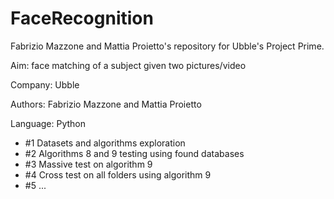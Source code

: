 # FaceRecognition
Fabrizio Mazzone and Mattia Proietto's repository for Ubble's Project Prime. 

Aim: face matching of a subject given two pictures/video

Company: Ubble

Authors: Fabrizio Mazzone and Mattia Proietto

Language: Python



- #1 Datasets and algorithms exploration
- #2 Algorithms 8 and 9 testing using found databases
- #3 Massive test on algorithm 9
- #4 Cross test on all folders using algorithm 9
- #5 ...

